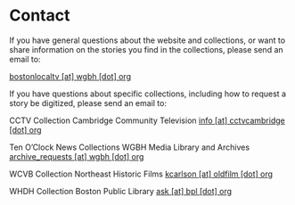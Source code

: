 # Contact

If you have general questions about the website and collections, or want to
share information on the stories you find in the collections, please send an
email
to:

<a
href=&#109;&#97;&#105;&#108;&#116;&#111;&#58;&#98;&#111;&#115;&#116;&#111;&#110;&#108;&#111;&#99;&#97;&#108;&#116;&#118;&#64;&#119;&#103;&#98;&#104;&#46;&#111;&#114;&#103;>&#98;&#111;&#115;&#116;&#111;&#110;&#108;&#111;&#99;&#97;&#108;&#116;&#118;&#32;&#91;&#97;&#116;&#93;&#32;&#119;&#103;&#98;&#104;&#32;&#91;&#100;&#111;&#116;&#93;&#32;&#111;&#114;&#103;</a>

If you have questions about specific collections, including how to request a
story be digitized, please send an email
to:

CCTV
Collection
Cambridge Community
Television
<a
href=&#109;&#97;&#105;&#108;&#116;&#111;&#58;&#105;&#110;&#102;&#111;&#64;&#99;&#99;&#116;&#118;&#99;&#97;&#109;&#98;&#114;&#105;&#100;&#103;&#101;&#46;&#111;&#114;&#103;>&#105;&#110;&#102;&#111;&#32;&#91;&#97;&#116;&#93;&#32;&#99;&#99;&#116;&#118;&#99;&#97;&#109;&#98;&#114;&#105;&#100;&#103;&#101;&#32;&#91;&#100;&#111;&#116;&#93;&#32;&#111;&#114;&#103;</a>

Ten O’Clock News
Collections
WGBH Media Library and
Archives
<a
href=&#109;&#97;&#105;&#108;&#116;&#111;&#58;&#97;&#114;&#99;&#104;&#105;&#118;&#101;&#95;&#114;&#101;&#113;&#117;&#101;&#115;&#116;&#115;&#64;&#119;&#103;&#98;&#104;&#46;&#111;&#114;&#103;>&#97;&#114;&#99;&#104;&#105;&#118;&#101;&#95;&#114;&#101;&#113;&#117;&#101;&#115;&#116;&#115;&#32;&#91;&#97;&#116;&#93;&#32;&#119;&#103;&#98;&#104;&#32;&#91;&#100;&#111;&#116;&#93;&#32;&#111;&#114;&#103;</a>

WCVB
Collection
Northeast Historic
Films
<a
href=&#109;&#97;&#105;&#108;&#116;&#111;&#58;&#107;&#99;&#97;&#114;&#108;&#115;&#111;&#110;&#64;&#111;&#108;&#100;&#102;&#105;&#108;&#109;&#46;&#111;&#114;&#103;>&#107;&#99;&#97;&#114;&#108;&#115;&#111;&#110;&#32;&#91;&#97;&#116;&#93;&#32;&#111;&#108;&#100;&#102;&#105;&#108;&#109;&#32;&#91;&#100;&#111;&#116;&#93;&#32;&#111;&#114;&#103;</a>

WHDH
Collection
Boston Public
Library
<a
href=&#109;&#97;&#105;&#108;&#116;&#111;&#58;&#97;&#115;&#107;&#64;&#98;&#112;&#108;&#46;&#111;&#114;&#103;>&#97;&#115;&#107;&#32;&#91;&#97;&#116;&#93;&#32;&#98;&#112;&#108;&#32;&#91;&#100;&#111;&#116;&#93;&#32;&#111;&#114;&#103;</a>
&nbsp;

&nbsp;

&nbsp;